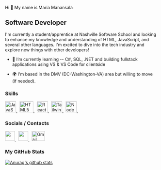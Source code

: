 Hi 👋 My name is Maria Manansala

Software Developer
-----------------------------------

I'm currently a student/apprentice at Nashville Software School and looking to enhance my knowledge and understanding of HTML, JavaScript, and several other languages. I'm excited to dive into the tech industry and explore new things with other developers!

- 🌱 I’m currently learning -- C#, SQL, .NET and building fullstack applications using VS & VS Code for clientside

*   🌍  I'm based in the DMV (DC-Washington-VA) area but willing to move (if needed).

### Skills
<p align="left">
<a href="https://developer.mozilla.org/en-US/docs/Web/JavaScript" target="_blank" rel="noreferrer">
  <img src="https://raw.githubusercontent.com/danielcranney/readme-generator/main/public/icons/skills/javascript-colored.svg" width="36" height="36" alt="JavaScript" />
</a>
  &nbsp;
<a href="https://developer.mozilla.org/en-US/docs/Glossary/HTML5" target="_blank" rel="noreferrer">
  <img src="https://raw.githubusercontent.com/danielcranney/readme-generator/main/public/icons/skills/html5-colored.svg" width="45" height="36" alt="HTML5" />
</a>
  &nbsp;
<a href="https://reactjs.org/" target="_blank" rel="noreferrer">
  <img src="https://raw.githubusercontent.com/danielcranney/readme-generator/main/public/icons/skills/react-colored.svg" width="36" height="36" alt="React" />
</a>
  &nbsp;
<a href="https://tailwindcss.com/" target="_blank" rel="noreferrer">
  <img src="https://raw.githubusercontent.com/danielcranney/readme-generator/main/public/icons/skills/tailwindcss-colored.svg" width="36" height="36" alt="Tailwind" />
</a>&nbsp;
<a href="https://nodejs.org/en/" target="_blank" rel="noreferrer">
  <img src="https://raw.githubusercontent.com/danielcranney/readme-generator/main/public/icons/skills/nodejs-colored.svg" width="36" height="36" alt="NodeJS" />
</a>&nbsp;
</p>

### Socials / Contacts
                                  
<p align="left"> 
<a href="https://www.github.com/mqmanan" target="_blank" rel="noreferrer">
  <img src="https://raw.githubusercontent.com/danielcranney/readme-generator/main/public/icons/socials/github.svg" width="32" height="32" />
</a>&nbsp;      

<a href="https://www.linkedin.com/in/mariaqmanansala" target="_blank" rel="noreferrer">
  <img src="https://raw.githubusercontent.com/danielcranney/readme-generator/main/public/icons/socials/linkedin.svg" width="32" height="32" />
</a>&nbsp; 
  
<a title="Google email address" href="mailto:mqmanan@gmail.com">
  <img  width="43" height="32" alt="Gmail icon (2020)" src="https://upload.wikimedia.org/wikipedia/commons/thumb/7/7e/Gmail_icon_%282020%29.svg/256px-Gmail_icon_%282020%29.svg.png">
</a>

</p>

### My GitHub Stats

[![Anurag's github stats](https://github-readme-stats.vercel.app/api?username=mqmanan)](https://github.com/mqmanan/github-readme-stats)

<!---
mqmanan/mqmanan is a ✨ special ✨ repository because its `README.md` (this file) appears on your GitHub profile.
You can click the Preview link to take a look at your changes.
--->
